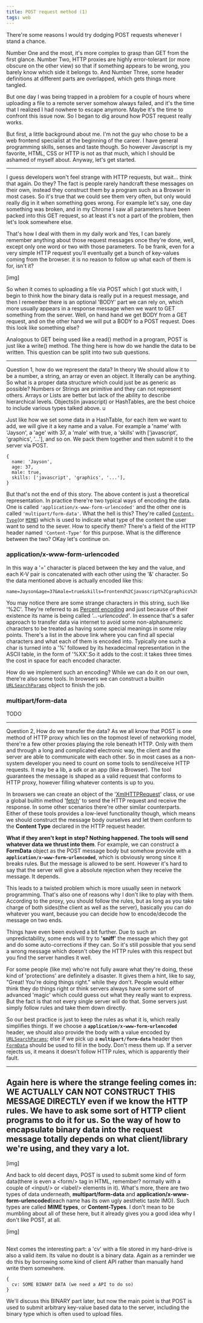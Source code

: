 ```yaml
---
title: POST request method (1)
tags: web
---
```


There're some reasons I would try dodging POST requests whenever I stand a chance. 

Number One and the most, it's more complex to grasp than GET from the first glance. Number Two, HTTP proxies are highly error-tolerant (or more obscure on the other view) so that if something appears to be wrong, you barely know which side it belongs to. And Number Three, some header definitions at different parts are overlapped, which gets things more tangled.

But one day I was being trapped in a problem for a couple of hours where uploading a file to a remote server somehow always failed, and it's the time that I realized I had nowhere to escape anymore. Maybe it's the time to confront this issue now. So I began to dig around how POST request really works.

But first, a little background about me. I'm not the guy who chose to be a web frontend specialist at the beginning of the career. I have general programming skills, senses and taste though. So however Javascript is my favorite, HTML, CSS or HTTP is not as that much, which I should be ashamed of myself about. Anyway, let's get started.

------

I guess developers won't feel strange with HTTP requests, but wait... think that again. Do they? The fact is people rarely handcraft these messages on their own, instead they construct them by a program such as a Browser in most cases. So it's true that we could see them very often, but only would really dig in it when something goes wrong. For example let's say, one day something was broken, and in my Chrome I saw all parameters have been packed into this GET request, so at least it's not a part of the problem, then let's look somewhere else.

That's how I deal with them in my daily work and Yes, I can barely remember anything about those request messages once they're done, well, except only one word or two with those parameters. To be frank, even for a very simple HTTP request you'll eventually get a bunch of key-values coming from the browser. it is no reason to follow up what each of them is for, isn't it?

[img]

So when it comes to uploading a file via POST which I got stuck with, I begin to think how the binary data is really put in a request message, and then I remember there is an optional 'BODY' part we can rely on, which more usually appears in a response message when we want to GET something from the server. Well, on hand hand we get BODY from a GET request, and on the other hand we will put a BODY to a POST request. Does this look like something else?

Analogous to GET being used like a read() method in a program, POST is just like a write() method. The thing here is how do we handle the data to be written. This question can be split into two sub questions.

------

Question 1, how do we represent the data? In theory We should allow it to be a number, a string, an array or even an object. It literally can be anything. So what is a proper data structure which could just be as generic as possible? Numbers or Strings are primitive and they can not represent others. Arrays or Lists are better but lack of the ability to describe hierarchical levels. Objects(in javascript) or HashTables, are the best choice to include various types talked above.
u

Just like how we set some data in a HashTable, for each item we want to add, we will give it a key name and a value. For example a 'name' with 'Jayson', a 'age' with 37, a 'male' with true, a 'skills' with ['javascript', 'graphics', '...'], and so on. We pack them together and then submit it to the server via POST. 

```
{
  name: 'Jayson',
  age: 37,
  male: true,
  skills: ['javascript', 'graphics', '...'],
}
```

But that's not the end of this story. The above content is just a theoretical representation. In practice there're two typical ways of encoding the data. One is called `'application/x-www-form-urlencoded'` and the other one is called `'multipart/form-data'`. What the hell is this? They're called [`Content-Type`]()(or [`MIME`]()) which is used to indicate what type of the content the user want to send to the sever. How to specify them? There's a field of the HTTP header named `'Content-Type'` for this purpose. What is the difference between the two? OKay let's continue on.

### application/x-www-form-urlencoded
In this way a '=' character is placed between the key and the value, and each K-V pair is concatenated with each other using the '&' character. So the data mentioned above is actually encoded like this:

```
name=Jayson&age=37&male=true&skills=frontend%2Cjavascript%2Cgraphics%2C...
```

You may notice there are some strange characters in this string, such like '%2C'. They're referred to as [Percent encoding](https://developer.mozilla.org/en-US/docs/Glossary/percent-encoding) and just because of their existence its name is being called *'...-urlencoded'*. In essence that's a safer approach to transfer data via internet to avoid some non-alphanumeric characters to be treated as having some special meanings in some relay points. There's a list in the above link where you can find all special characters and what each of them is encoded into. Typically one such a char is turned into a '%' followed by its hexadecimal representation in the ASCII table, in the form of '%XX'.So it adds to the cost: it takes three times the cost in space for each encoded character.

How do we implement such an encoding? While we can do it on our own, there're also some tools. In browsers we can construct a builtin [`URLSearchParams`]() object to finish the job.



### multipart/form-data
TODO

------
Question 2, How do we transfer the data?
As we all know that POST is one method of HTTP proxy which lies on the topmost level of networking model, there're a few other proxies playing the role beneath HTTP. Only with them and through a long and complicated electronic way, the client and the server are able to communicate with each other. So in most cases as a non-system developer you need to count on some tools to send/receive HTTP requests. It may be a lib, a sdk or an app (like a Browser). The tool guarantees the message is shaped as a valid request that conforms to HTTP proxy, however filling whatever contents is up to you.

In browsers we can create an object of the '[XmlHTTPRequest]()' class, or use a global builtin method '[fetch]()' to send the HTTP request and receive the response. In some other scenarios there're other similar counterparts. Either of these tools provides a low-level functionality though, which means we should construct the message body ourselves and let them conform to the **Content Type** declared in the HTTP request header. 

**What if they aren't kept in step? Nothing happened. The tools will send whatever data we thrust into them**. For example, we can construct a **FormData** object as the POST message body but somehow provide with a **`application/x-www-form-urlencoded`**, which is obviously wrong since it breaks rules. But the message is allowed to be sent. However it's hard to say that the server will give a absolute rejection when they receive the message. It depends.

This leads to a twisted problem which is more usually seen in network programming. That's also one of reasons why I don't like to play with them. According to the proxy, you should follow the rules, but as long as you take charge of both sides(the client as well as the server), basically you can do whatever you want, because you can decide how to encode/decode the message on two ends. 

Things have even been evolved a bit further. Due to such an unpredictability, some ends will try to **'sniff'** the message which they got and do some auto-corrections if they can. So it's still possible that you send a wrong message which doesn't obey the HTTP rules with this respect but you find the server handles it well.

For some people (like me) who're not fully aware what they're doing, these kind of 'protections' are definitely a disaster. It gives them a hint, like to say, "Great! You're doing things right." while they don't. People would either think they do things right or think servers always have some sort of advanced 'magic' which could guess out what they really want to express. But the fact is that not every single server will do that. Some servers just simply follow rules and take them down directly.

So our best practice is just to keep the rules as what it is, which really simplifies things. If we choose a **`application/x-www-form-urlencoded`** header, we should also provide the body with a value encoded by [`URLSearchParams`](); else if we pick up a **`multipart/form-data`** header then [`FormData`]() should be used to fill in the body. Don't mess them up. If a server rejects us, it means it doesn't follow HTTP rules, which is apparently their fault.


------
Again here is where the strange feeling comes in: WE ACTUALLY CAN NOT CONSTRUCT THIS MESSAGE DIRECTLY even if we know the HTTP rules. We have to ask some sort of HTTP client programs to do it for us. So the way of how to encapsulate binary data into the request message totally depends on what client/library we're using, and they vary a lot.
------

[img]

And back to old decent days, POST is used to submit some kind of form data(there is even a \<form/\> tag in HTML, remember? normally with a couple of \<input/\> or \<label/\> elements in it). What's more, there are two types of data underneath, **multipart/form-data** and **application/x-www-form-urlencoded**(each name has its own ugly aesthetic taste IMO). Such types are called **MIME types**, or **Content-Types**. I don't mean to be mumbling about all of these here, but it already gives you a good idea why I don't like POST, at all.

[img]



## 

Next comes the interesting part: a 'cv' with a file stored in my hard-drive is also a valid item. Its value no doubt is a binary data. Again as a reminder we do this by borrowing some kind of client API rather than manually hand write them somewhere.

```
{
  cv: SOME BINARY DATA (we need a API to do so)
}
```

We'll discuss this BINARY part later, but now the main point is that POST is used to submit arbitrary key-value based data to the server, including the binary type which is often used to upload files. 

